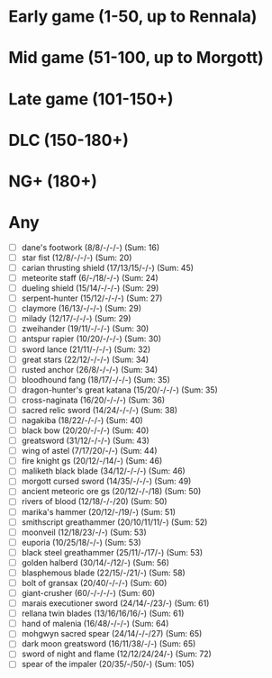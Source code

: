 # Early game (1-50, up to Rennala)
# Mid game (51-100, up to Morgott)
# Late game (101-150+)
# DLC (150-180+)
# NG+ (180+)
# Any
- [ ] dane's footwork (8/8/-/-/-) (Sum: 16)
- [ ] star fist (12/8/-/-/-) (Sum: 20)
- [ ] carian thrusting shield (17/13/15/-/-) (Sum: 45)
- [ ] meteorite staff (6/-/18/-/-) (Sum: 24)
- [ ] dueling shield (15/14/-/-/-) (Sum: 29)
- [ ] serpent-hunter (15/12/-/-/-) (Sum: 27)
- [ ] claymore (16/13/-/-/-) (Sum: 29)
- [ ] milady (12/17/-/-/-) (Sum: 29)
- [ ] zweihander (19/11/-/-/-) (Sum: 30)
- [ ] antspur rapier (10/20/-/-/-) (Sum: 30)
- [ ] sword lance (21/11/-/-/-) (Sum: 32)
- [ ] great stars (22/12/-/-/-) (Sum: 34)
- [ ] rusted anchor (26/8/-/-/-) (Sum: 34)
- [ ] bloodhound fang (18/17/-/-/-) (Sum: 35)
- [ ] dragon-hunter's great katana (15/20/-/-/-) (Sum: 35)
- [ ] cross-naginata (16/20/-/-/-) (Sum: 36)
- [ ] sacred relic sword (14/24/-/-/-) (Sum: 38)
- [ ] nagakiba (18/22/-/-/-) (Sum: 40)
- [ ] black bow (20/20/-/-/-) (Sum: 40)
- [ ] greatsword (31/12/-/-/-) (Sum: 43)
- [ ] wing of astel (7/17/20/-/-) (Sum: 44)
- [ ] fire knight gs (20/12/-/14/-) (Sum: 46)
- [ ] maliketh black blade (34/12/-/-/-) (Sum: 46)
- [ ] morgott cursed sword (14/35/-/-/-) (Sum: 49)
- [ ] ancient meteoric ore gs (20/12/-/-/18) (Sum: 50)
- [ ] rivers of blood (12/18/-/-/20) (Sum: 50)
- [ ] marika's hammer (20/12/-/19/-) (Sum: 51)
- [ ] smithscript greathammer (20/10/11/11/-) (Sum: 52)
- [ ] moonveil (12/18/23/-/-) (Sum: 53)
- [ ] euporia (10/25/18/-/-) (Sum: 53)
- [ ] black steel greathammer (25/11/-/17/-) (Sum: 53)
- [ ] golden halberd (30/14/-/12/-) (Sum: 56)
- [ ] blasphemous blade (22/15/-/21/-) (Sum: 58)
- [ ] bolt of gransax (20/40/-/-/-) (Sum: 60)
- [ ] giant-crusher (60/-/-/-/-) (Sum: 60)
- [ ] marais executioner sword (24/14/-/23/-) (Sum: 61)
- [ ] rellana twin blades (13/16/16/16/-) (Sum: 61)
- [ ] hand of malenia (16/48/-/-/-) (Sum: 64)
- [ ] mohgwyn sacred spear (24/14/-/-/27) (Sum: 65)
- [ ] dark moon greatsword (16/11/38/-/-) (Sum: 65)
- [ ] sword of night and flame (12/12/24/24/-) (Sum: 72)
- [ ] spear of the impaler (20/35/-/50/-) (Sum: 105)
